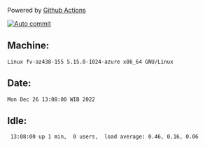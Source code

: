 Powered by [Github Actions](https://github.com/features/actions)

[![Auto commit](https://github.com/hiage/workstation/workflows/Auto%20commit/badge.svg)](https://github.com/hiage/workstation/actions?query=workflow%3A%22Auto+commit%22)

## Machine:
```
Linux fv-az438-155 5.15.0-1024-azure x86_64 GNU/Linux
```
## Date:
```
Mon Dec 26 13:08:00 WIB 2022
```
## Idle:
```
 13:08:00 up 1 min,  0 users,  load average: 0.46, 0.16, 0.06
```
